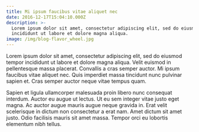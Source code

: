 ```yaml
---
title: Mi ipsum faucibus vitae aliquet nec
date: 2016-12-17T15:04:10.000Z
description: >-
  Lorem ipsum dolor sit amet, consectetur adipiscing elit, sed do eiusmod tempor
  incididunt ut labore et dolore magna aliqua.
image: /img/blog-flavor_wheel.jpg
---
```


Lorem ipsum dolor sit amet, consectetur adipiscing elit, sed do eiusmod tempor incididunt ut labore et dolore magna aliqua. Velit euismod in pellentesque massa placerat. Convallis a cras semper auctor. Mi ipsum faucibus vitae aliquet nec. Quis imperdiet massa tincidunt nunc pulvinar sapien et. Cras semper auctor neque vitae tempus quam.

Sapien et ligula ullamcorper malesuada proin libero nunc consequat interdum. Auctor eu augue ut lectus. Ut eu sem integer vitae justo eget magna. Ac auctor augue mauris augue neque gravida in. Erat velit scelerisque in dictum non consectetur a erat nam. Amet dictum sit amet justo. Odio facilisis mauris sit amet massa. Tempor orci eu lobortis elementum nibh tellus.

